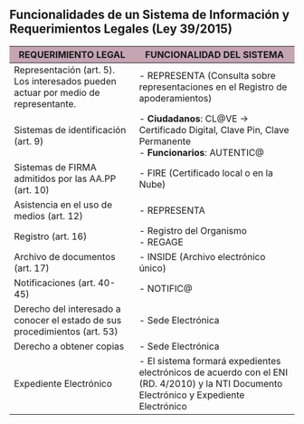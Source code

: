 <style>
table thead {
    background-color: #610a2c5c;
}
</style>
## Funcionalidades de un Sistema de Información y Requerimientos Legales (Ley 39/2015) <!-- {docsify-ignore} -->

| **REQUERIMIENTO LEGAL**            | **FUNCIONALIDAD DEL SISTEMA**                                           | 
|-------------------------------------|----------------------------------------------------|
| Representación (art. 5). Los interesados pueden actuar por medio de representante.               | - REPRESENTA (Consulta sobre representaciones en el Registro de apoderamientos)  |
| Sistemas de identificación (art. 9) | - **Ciudadanos**: CL@VE -> Certificado Digital, Clave Pin, Clave Permanente <br> - **Funcionarios**: AUTENTIC@ |
| Sistemas de FIRMA admitidos por las AA.PP (art. 10) | - FIRE (Certificado local o en la Nube) |
| Asistencia en el uso de medios (art. 12) | - REPRESENTA |
| Registro (art. 16) | - Registro del Organismo <br>- REGAGE |
| Archivo de documentos (art. 17) | - INSIDE (Archivo electrónico único) |
| Notificaciones (art. 40-45) | - NOTIFIC@ |
| Derecho del interesado a conocer el estado de sus procedimientos (art. 53) | - Sede Electrónica |
| Derecho a obtener copias | - Sede Electrónica |
| Expediente Electrónico | - El sistema formará expedientes electrónicos de acuerdo con el ENI (RD. 4/2010) y la NTI Documento Electrónico y Expediente Electrónico |